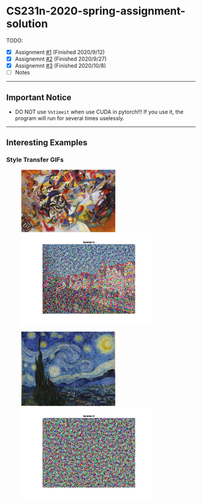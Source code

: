 # CS231n-2020-spring-assignment-solution
TODO:

- [x] Assignment [#1](https://cs231n.github.io/assignments2020/assignment1/) (Finished 2020/9/12)
- [x] Assignemnt [#2](https://cs231n.github.io/assignments2020/assignment2/) (Finished 2020/9/27)
- [x] Assignemnt [#3](https://cs231n.github.io/assignments2020/assignment3/) (Finished 2020/10/8)
- [ ] Notes

---

##  Important Notice

- DO NOT use `%%timeit` when use CUDA in pytorch!!! If you use it, the program will run for several times uselessly.

---

## Interesting Examples

### Style Transfer GIFs

<figure class="third">     <img src="assignment3/styles/composition_vii.jpg" width="250"/><img src="assignment3/style_stransfer.gif" width="350"/> </figure>

<figure class="third">     <img src="assignment3/styles/starry_night.jpg" width="250"/><img src="assignment3/style_stransfer2.gif" width="350"/> </figure>